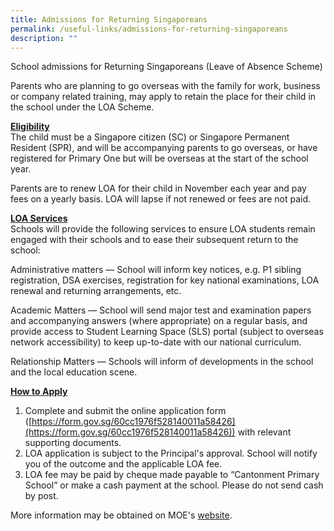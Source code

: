 ```yaml
---
title: Admissions for Returning Singaporeans
permalink: /useful-links/admissions-for-returning-singaporeans
description: ""
---
```

School admissions for Returning Singaporeans (Leave of Absence Scheme)

Parents who are planning to go overseas with the family for work, business or company related training, may apply to retain the place for their child in the school under the LOA Scheme.

<u><strong> Eligibility </strong></u><br>
The child must be a Singapore citizen (SC) or Singapore Permanent Resident (SPR), and will be accompanying parents to go overseas, or have registered for Primary One but will be overseas at the start of the school year.

Parents are to renew LOA for their child in November each year and pay fees on a yearly basis. LOA will lapse if not renewed or fees are not paid.

<u><strong> LOA Services </strong></u><br>
Schools will provide the following services to ensure LOA students remain engaged with their schools and to ease their subsequent return to the school:

Administrative matters — School will inform key notices, e.g. P1 sibling registration, DSA exercises, registration for key national examinations, LOA renewal and returning arrangements, etc.

Academic Matters — School will send major test and examination papers and accompanying answers (where appropriate) on a regular basis, and provide access to Student Learning Space (SLS) portal (subject to overseas network accessibility) to keep up-to-date with our national curriculum.

Relationship Matters — Schools will inform of developments in the school and the local education scene.

<u><strong> How to Apply </strong></u><br>
1. Complete and submit the online application form ([https://form.gov.sg/60cc1976f528140011a58426](https://form.gov.sg/60cc1976f528140011a58426)) with relevant supporting documents.  
2. LOA application is subject to the Principal's approval. School will notify you of the outcome and the applicable LOA fee.  
3. LOA fee may be paid by cheque made payable to “Cantonment Primary School” or make a cash payment at the school. Please do not send cash by post.

More information may be obtained on MOE's [website](https://www.moe.gov.sg/returning-singaporeans).